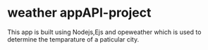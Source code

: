 # weather appAPI-project
This app is built using Nodejs,Ejs and opeweather which is  used to determine the temparature of a paticular city.
